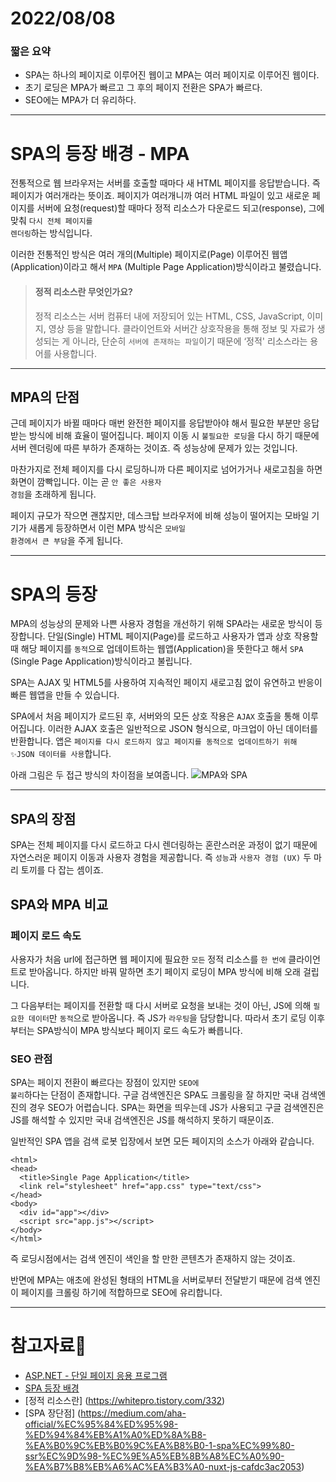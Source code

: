 # 2022/08/08

### 짧은 요약

- SPA는 하나의 페이지로 이루어진 웹이고 MPA는 여러 페이지로 이루어진 웹이다.
- 초기 로딩은 MPA가 빠르고 그 후의 페이지 전환은 SPA가 빠르다.
- SEO에는 MPA가 더 유리하다.

---

# SPA의 등장 배경 - MPA

전통적으로 웹 브라우저는 서버를 호출할 때마다 새 HTML 페이지를 응답받습니다. 즉 페이지가 여러개라는 뜻이죠. 페이지가 여러개니까 여러 HTML 파일이 있고 새로운 페이지를 서버에 요청(request)할 때마다 정적 리소스가 다운로드 되고(response), 그에 맞춰 <code>다시 전체 페이지를 렌더링</code>하는 방식입니다.

이러한 전통적인 방식은 여러 개의(Multiple) 페이지로(Page) 이루어진 웹앱(Application)이라고 해서 <code>MPA</code> (Multiple Page Application)방식이라고 불렸습니다.

> #### 정적 리소스란 무엇인가요?
>
> 정적 리소스는 서버 컴퓨터 내에 저장되어 있는 HTML, CSS, JavaScript, 이미지, 영상 등을 말합니다. 클라이언트와 서버간 상호작용을 통해 정보 및 자료가 생성되는 게 아니라, 단순히 <code>서버에 존재하는 파일</code>이기 때문에 ‘정적' 리소스라는 용어를 사용합니다.

---

## MPA의 단점

근데 페이지가 바뀔 때마다 매번 완전한 페이지를 응답받아야 해서 필요한 부분만 응답받는 방식에 비해 효율이 떨어집니다. 페이지 이동 시 <code>불필요한 로딩</code>을 다시 하기 때문에 서버 렌더링에 따른 부하가 존재하는 것이죠. 즉 성능상에 문제가 있는 것입니다.

마찬가지로 전체 페이지를 다시 로딩하니까 다른 페이지로 넘어가거나 새로고침을 하면 화면이 깜빡입니다. 이는 곧 <code>안 좋은 사용자 경험</code>을 초래하게 됩니다.

페이지 규모가 작으면 괜찮지만, 데스크탑 브라우저에 비해 성능이 떨어지는 모바일 기기가 새롭게 등장하면서 이런 MPA 방식은 <code>모바일 환경에서 큰 부담</code>을 주게 됩니다.

---

# SPA의 등장

MPA의 성능상의 문제와 나쁜 사용자 경험을 개선하기 위해 SPA라는 새로운 방식이 등장합니다. 단일(Single) HTML 페이지(Page)를 로드하고 사용자가 앱과 상호 작용할 때 해당 페이지를 <code>동적</code>으로 업데이트하는 웹앱(Application)을 뜻한다고 해서 <code>SPA</code> (Single Page Application)방식이라고 불립니다.

SPA는 AJAX 및 HTML5를 사용하여 지속적인 페이지 새로고침 없이 유연하고 반응이 빠른 웹앱을 만들 수 있습니다.

SPA에서 처음 페이지가 로드된 후, 서버와의 모든 상호 작용은 <code>AJAX</code> 호출을 통해 이루어집니다. 이러한 AJAX 호출은 일반적으로 JSON 형식으로, 마크업이 아닌 데이터를 반환합니다. 앱은 <code>페이지를 다시 로드하지 않고 페이지를 동적으로 업데이트하기 위해 ✨JSON 데이터를 사용</code>합니다.

아래 그림은 두 접근 방식의 차이점을 보여줍니다.
![MPA와 SPA](https://velog.velcdn.com/images/dikum98/post/5054f040-7727-450e-bcfd-831cefe4c3f2/image.png)

---

## SPA의 장점

SPA는 전체 페이지를 다시 로드하고 다시 렌더링하는 혼란스러운 과정이 없기 때문에 자연스러운 페이지 이동과 사용자 경험을 제공합니다. 즉 <code>성능</code>과 <code>사용자 경험 (UX)</code> 두 마리 토끼를 다 잡는 셈이죠.

## SPA와 MPA 비교

### 페이지 로드 속도

사용자가 처음 url에 접근하면 웹 페이지에 필요한 <code>모든</code> 정적 리소스를 <code>한 번에</code> 클라이언트로 받아옵니다. 하지만 바꿔 말하면 초기 페이지 로딩이 MPA 방식에 비해 오래 걸립니다.

그 다음부터는 페이지를 전환할 때 다시 서버로 요청을 보내는 것이 아닌, JS에 의해 <code>필요한 데이터</code>만 <code>동적</code>으로 받아옵니다. 즉 JS가 <code>라우팅</code>을 담당합니다. 따라서 초기 로딩 이후부터는 SPA방식이 MPA 방식보다 페이지 로드 속도가 빠릅니다.

### SEO 관점

SPA는 페이지 전환이 빠르다는 장점이 있지만 <code>SEO에 불리</code>하다는 단점이 존재합니다. 구글 검색엔진은 SPA도 크롤링을 잘 하지만 국내 검색엔진의 경우 SEO가 어렵습니다. SPA는 화면을 띄우는데 JS가 사용되고 구글 검색엔진은 JS를 해석할 수 있지만 국내 검색엔진은 JS를 해석하지 못하기 때문이죠.

일반적인 SPA 앱을 검색 로봇 입장에서 보면 모든 페이지의 소스가 아래와 같습니다.

```
<html>
<head>
  <title>Single Page Application</title>
  <link rel="stylesheet" href="app.css" type="text/css">
</head>
<body>
  <div id="app"></div>
  <script src="app.js"></script>
</body>
</html>
```

즉 로딩시점에서는 검색 엔진이 색인을 할 만한 콘텐츠가 존재하지 않는 것이죠.

반면에 MPA는 애초에 완성된 형태의 HTML을 서버로부터 전달받기 때문에 검색 엔진이 페이지를 크롤링 하기에 적합하므로 SEO에 유리합니다.

---

# 참고자료📔

- [ASP.NET - 단일 페이지 응용 프로그램](https://docs.microsoft.com/en-us/archive/msdn-magazine/2013/november/asp-net-single-page-applications-build-modern-responsive-web-apps-with-asp-net)
- [SPA 등장 배경](https://velog.io/@0307kwon/%EC%9B%B9%EC%9D%80-%EC%96%B4%EB%96%BB%EA%B2%8C-%EB%8F%99%EC%9E%91%ED%95%A0%EA%B9%8C-1.-%EC%82%AC%EC%9A%A9%EC%9E%90%EA%B0%80-%EC%9B%B9%ED%8E%98%EC%9D%B4%EC%A7%80%EB%A5%BC-%EB%B3%B4%EA%B8%B0%EA%B9%8C%EC%A7%80)
- [정적 리소스란] (https://whitepro.tistory.com/332)
- [SPA 장단점] (https://medium.com/aha-official/%EC%95%84%ED%95%98-%ED%94%84%EB%A1%A0%ED%8A%B8-%EA%B0%9C%EB%B0%9C%EA%B8%B0-1-spa%EC%99%80-ssr%EC%9D%98-%EC%9E%A5%EB%8B%A8%EC%A0%90-%EA%B7%B8%EB%A6%AC%EA%B3%A0-nuxt-js-cafdc3ac2053)
